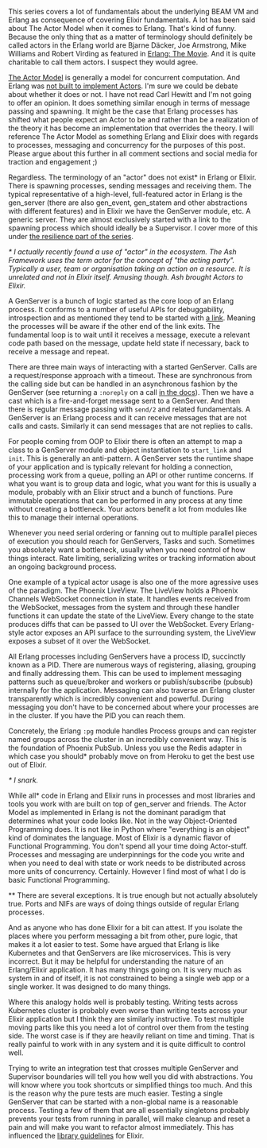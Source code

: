 This series covers a lot of fundamentals about the underlying BEAM VM and Erlang as consequence of covering Elixir fundamentals. A lot has been said about The Actor Model when it comes to Erlang. That's kind of funny. Because the only thing that as a matter of terminology should definitely be called actors in the Erlang world are Bjarne Däcker, Joe Armstrong, Mike Williams and Robert Virding as featured in [Erlang: The Movie](https://www.youtube.com/watch?v=xrIjfIjssLE). And it is quite charitable to call them actors. I suspect they would agree.

[The Actor Model](https://en.wikipedia.org/wiki/Actor_model) is generally a model for concurrent computation. And Erlang was [not built to implement Actors](https://erlang.org/pipermail/erlang-questions/2014-June/079794.html). I'm sure we could be debate about whether it does or not. I have not read Carl Hewitt and I'm not going to offer an opinion. It does something similar enough in terms of message passing and spawning. It might be the case that Erlang processes has shifted what people expect an Actor to be and rather than be a realization of the theory it has become an implementation that overrides the theory. I will reference The Actor Model as something Erlang and Elixir does with regards to processes, messaging and concurrency for the purposes of this post. Please argue about this further in all comment sections and social media for traction and engagement ;)

Regardless. The terminology of an "actor" does not exist* in Erlang or Elixir. There is spawning processes, sending messages and receiving them. The typical representative of a high-level, full-featured actor in Erlang is the gen_server (there are also gen_event, gen_statem and other abstractions with different features) and in Elixir we have the GenServer module, etc. A generic server. They are almost exclusively started with a link to the spawning process which should ideally be a Supervisor. I cover more of this under [the resilience part of the series](/unpacking-elixir-resilience.html).

*\*  I actually recently found a use of "actor" in the ecosystem. The Ash Framework uses the term actor for the concept of "the acting party". Typically a user, team or organisation taking an action on a resource. It is unrelated and not in Elixir itself. Amusing though. Ash brought Actors to Elixir.*

A GenServer is a bunch of logic started as the core loop of an Erlang process. It conforms to a number of useful APIs for debuggability, introspection and as mentioned they tend to be started with [a link](https://www.erlang.org/doc/man/erlang#link-1). Meaning the processes will be aware if the other end of the link exits. The fundamental loop is to wait until it receives a message, execute a relevant code path based on the message, update held state if necessary, back to receive a message and repeat.

There are three main ways of interacting with a started GenServer. Calls are a request/response approach with a timeout. These are synchronous from the calling side but can be handled in an asynchronous fashion by the GenServer (see returning  a `:noreply` on a call [in the docs](https://hexdocs.pm/elixir/1.12/GenServer.html#c:handle_call/3)).        Then we have a cast which is a fire-and-forget message sent to a GenServer. And then there is regular message passing with `send/2` and related fundamentals. A GenServer is an Erlang process and it can receive messages that are not calls and casts. Similarly it can send messages that are not replies to calls.

For people coming from OOP to Elixir there is often an attempt to map a class to a GenServer module and object instantiation to `start_link` and `init`. This is generally an anti-pattern. A GenServer sets the runtime shape of your application and is typically relevant for holding a connection, processing work from a queue, polling an API or other runtime concerns. If what you want is to group data and logic, what you want for this is usually a module, probably with an Elixir struct and a bunch of functions. Pure immutable operations that can be performed in any process at any time without creating a bottleneck. Your actors benefit a lot from modules like this to manage their internal operations.

Whenever you need serial ordering or fanning out to multiple parallel pieces of execution you should reach for GenServers, Tasks and such. Sometimes you absolutely want a bottleneck, usually when you need control of how things interact. Rate limiting, serializing writes or tracking information about an ongoing background process.

One example of a typical actor usage is also one of the more agressive uses of the paradigm. The Phoenix LiveView. The LiveView holds a Phoenix Channels WebSocket connection in state. It handles events received from the WebSocket, messages from the system and through these handler functions it can update the state of the LiveView. Every change to the state produces diffs that can be passed to UI over the WebSocket. Every Erlang-style actor exposes an API surface to the surrounding system, the LiveView exposes a subset of it over the WebSocket.

All Erlang processes including GenServers have a process ID, succinctly known as a PID. There are numerous ways of registering, aliasing, grouping and finally addressing them. This can be used to implement messaging patterns such as queue/broker and workers or publish/subscribe (pubsub) internally for the application. Messaging can also traverse an Erlang cluster transparently which is incredibly convenient and powerful. During messaging you don't have to be concerned about where your processes are in the cluster. If you have the PID you can reach them.

Concretely, the Erlang `:pg` module handles Process groups and can register named groups across the cluster in an incredibly convenient way. This is the foundation of Phoenix PubSub. Unless you use the Redis adapter in which case you should* probably move on from Heroku to get the best use out of Elixir.

*\* I snark.*

While all* code in Erlang and Elixir runs in processes and most libraries and tools you work with are built on top of gen_server and friends. The Actor Model as implemented in Erlang is not the dominant paradigm that determines what your code looks like. Not in the way Object-Oriented Programming does. It is not like in Python where "everything is an object" kind of dominates the language. Most of Elixir is a dynamic flavor of Functional Programming. You don't spend all your time doing Actor-stuff. Processes and messaging are underpinnings for the code you write and when you need to deal with state or work needs to be distributed across more units of concurrency. Certainly. However I find most of what I do is basic Functional Programming.

*\*  There are several exceptions. It is true enough but not actually absolutely true. Ports and NIFs are ways of doing things outside of regular Erlang processes.

And as anyone who has done Elixir for a bit can attest. If you isolate the places where you perform messaging a bit from other, pure logic, that makes it a lot easier to test. Some have argued that Erlang is like Kubernetes and that GenServers are like microservices. This is very incorrect. But it may be helpful for understanding the nature of an Erlang/Elixir application. It has many things going on. It is very much as system in and of itself, it is not constrained to being a single web app or a single worker. It was designed to do many things.

Where this analogy holds well is probably testing. Writing tests across Kubernetes cluster is probably even worse than writing tests across your Elixir application but I think they are similarly instructive. To test multiple moving parts like this you need a lot of control over them from the testing side. The worst case is if they are heavily reliant on time and timing. That is really painful to work with in any system and it is quite difficult to control well.

Trying to write an integration test that crosses multiple GenServer and Supervisor boundaries will tell you how well you did with abstractions. You will know where you took shortcuts or simplified things too much. And this is the reason why the pure tests are much easier. Testing a single GenServer that can be started with a non-global name is a reasonable process. Testing a few of them that are all essentially singletons probably prevents your tests from running in parallel, will make cleanup and reset a pain and will make you want to refactor almost immediately. This has influenced the [library guidelines](https://hexdocs.pm/elixir/1.15.7/library-guidelines.html#anti-patterns) for Elixir.